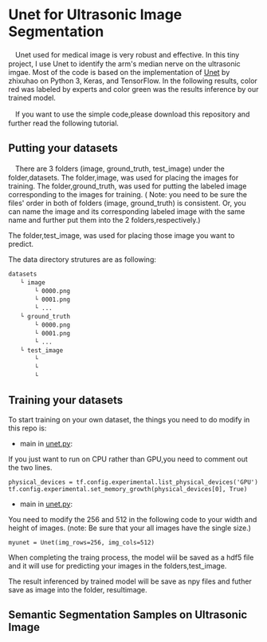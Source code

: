 # Unet for Ultrasonic Image Segmentation
　Unet used for medical image is very robust and effective. In this tiny project, I use Unet to identify the arm's median nerve on the ultrasonic imgae.  Most of the code is based on the implementation of [Unet](https://github.com/zhixuhao/unet) by zhixuhao
 on Python 3, Keras, and TensorFlow. In the following results, color red was labeled by experts and color green was the results inference by our trained model.




　If you want to use the simple code,please download this repository and further read the following tutorial.



## Putting your datasets
　There are 3 folders (image, ground_truth, test_image) under the folder,datasets. The folder,image, was used for placing the images for training.  The folder,ground_truth, was used for putting the labeled image corresponding to the images for training. ( Note: you need to be sure the files' order in both of folders (image, ground_truth) is consistent. Or, you can name the image and its corresponding labeled image with the same name and further put them into the 2 folders,respectively.)

The folder,test_image, was used for placing those image you want to predict.


The data directory strutures are as following:

    datasets  
    　　└ image
       　　 └ 0000.png
       　　 └ 0001.png
       　　 └ ...
    　　└ ground_truth
        　　└ 0000.png
      　　  └ 0001.png
       　　 └ ...
    　　└ test_image
        　　└ 
        　　└ 
       　　 └ 



## Training your datasets
To start training on your own dataset, the things you need to do modify in this repo is:

* main in [unet.py](https://github.com/YunaLiou/UltraSonic-Image-Unet/blob/master/unet.py):

If you just want to run on CPU rather than GPU,you need to comment out the two lines.

    physical_devices = tf.config.experimental.list_physical_devices('GPU')
    tf.config.experimental.set_memory_growth(physical_devices[0], True)

* main in [unet.py](https://github.com/YunaLiou/UltraSonic-Image-Unet/blob/master/unet.py):

You need to modify the 256 and 512 in the following code to your width and height of images.
   (note: Be sure that your all images have the single size.)

    myunet = Unet(img_rows=256, img_cols=512)


When completing the traing process, the model wiil be saved as a hdf5 file and it will use for predicting your images in the folders,test_image.

The result inferenced by trained model will be save as npy files and futher save as image into the folder, resultimage.

## Semantic Segmentation Samples on Ultrasonic Image

